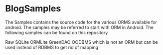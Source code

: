 BlogSamples
===========
The Samples contains the source code for the various ORMS available for android. The samples may be referred to start
with ORM in Android. 
The following samples can be found on this repository

Raw SQLite
ORMLite
GreenDAO
OODBMS which is not an ORM but can be used instead of RDBMS to get rid of mapping
